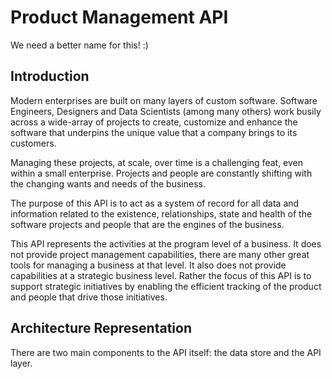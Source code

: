 # Product Management API

We need a better name for this! :)

## Introduction

Modern enterprises are built on many layers of custom software. Software Engineers, Designers and Data Scientists (among many others) work busily across a wide-array of projects to create, customize and enhance the software that underpins the unique value that a company brings to its customers.

Managing these projects, at scale, over time is a challenging feat, even within a small enterprise. Projects and people are constantly shifting with the changing wants and needs of the business.

The purpose of this API is to act as a system of record for all data and information related to the existence, relationships, state and health of the software projects and people that are the engines of the business.

This API represents the activities at the program level of a business. It does not provide project management capabilities, there are many other great tools for managing a business at that level. It also does not provide capabilities at a strategic business level. Rather the focus of this API is to support strategic initiatives by enabling the efficient tracking of the product and people that drive those initiatives.

## Architecture Representation

There are two main components to the API itself: the data store and the API layer.

<!-- ![](./assets/stack.png)

AWS cloudformation is used to create 3 differrent stacks:

1. A Postgres RDS
2. A Fargate container with Prisma.
3. A Graphql Yoga Lambda function deployed using serverless and exposed using API Gateway

This service can only be accessed using an API key passed in through the header. The exposed endpoint allows graphql queries and mutations.

## Detailed Usage Documentation

[Documentation](https://documenter.getpostman.com/view/5657034/SVtN4rhU?version=latest#fc3525fa-ac3a-45be-ae99-5cee90fcff35) -->
